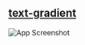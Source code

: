 ## [text-gradient](https://github.com/Tw1ster95/usefull-shortcodes/blob/main/css/text-gradient.html)
![App Screenshot](https://gcdnb.pbrd.co/images/WCatsVpu55D7.png?o=1)
